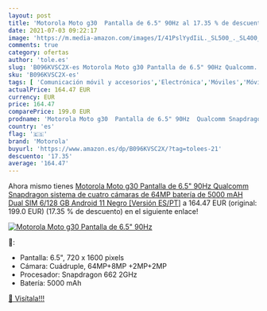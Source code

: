 ```yaml
---
layout: post
title: 'Motorola Moto g30  Pantalla de 6.5" 90Hz al 17.35 % de descuento'
date: 2021-07-03 09:22:17
image: 'https://m.media-amazon.com/images/I/41PslYydIiL._SL500_._SL400_.jpg'
comments: true
category: ofertas
author: 'tole.es'
slug: 'B096KVSC2X-es Motorola Moto g30 Pantalla de 6.5" 90Hz Qualcomm...'
sku: 'B096KVSC2X-es'
tags: [ 'Comunicación móvil y accesorios','Electrónica','Móviles','Móviles y smartphones libres','android','motorola', ]
actualPrice: 164.47 EUR
currency: EUR
price: 164.47
comparePrice: 199.0 EUR
prodname: 'Motorola Moto g30  Pantalla de 6.5" 90Hz  Qualcomm Snapdragon  sistema de cuatro cámaras de 64MP  batería de 5000 mAH  Dual SIM  6/128 GB  Android 11   Negro [Versión ES/PT]'
country: 'es'
flag: '🇪🇸'
brand: 'Motorola'
buyurl: 'https://www.amazon.es/dp/B096KVSC2X/?tag=tolees-21'
descuento: '17.35'
average: '164.47'
---
```


Ahora mismo tienes [Motorola Moto g30  Pantalla de 6.5" 90Hz  Qualcomm Snapdragon  sistema de cuatro cámaras de 64MP  batería de 5000 mAH  Dual SIM  6/128 GB  Android 11   Negro [Versión ES/PT]](https://www.amazon.es/dp/B096KVSC2X/?tag=tolees-21) a 164.47 EUR (original: 199.0 EUR) (17.35 %  de descuento) en el siguiente enlace!

[![Motorola Moto g30  Pantalla de 6.5" 90Hz](https://m.media-amazon.com/images/I/41PslYydIiL._SL500_._SL400_.jpg)](https://www.amazon.es/dp/B096KVSC2X/?tag=tolees-21)

🔎:

- Pantalla: 6.5", 720 x 1600 pixels
- Cámara: Cuádruple, 64MP+8MP +2MP+2MP
- Procesador: Snapdragon 662 2GHz
- Batería: 5000 mAh

[🛒 Visítala!!!](https://www.amazon.es/dp/B096KVSC2X/?tag=tolees-21)
